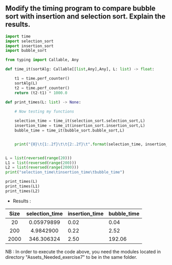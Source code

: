 ## Modify the timing program to compare bubble sort with insertion and selection sort. Explain the results.

```python
import time
import selection_sort
import insertion_sort
import bubble_sort

from typing import Callable, Any

def time_it(sortAlg: Callable[[list,Any],Any], L: list) -> float:

    t1 = time.perf_counter()
    sortAlg(L)
    t2 = time.perf_counter()
    return (t2-t1) * 1000.0

def print_times(L: list) -> None:
    
    # Now testing my functions

    selection_time = time_it(selection_sort.selection_sort,L)
    insertion_time = time_it(insertion_sort.insertion_sort,L)
    bubble_time = time_it(bubble_sort.bubble_sort,L)


    print("{0}\t{1:.2f}\t\t{2:.2f}\t".format(selection_time, insertion_time, bubble_time))


L = list(reversed(range(20)))
L1 = list(reversed(range(200)))
L2 = list(reversed(range(2000)))
print("selection_time\tinsertion_time\tbubble_time")

print_times(L)
print_times(L1)
print_times(L2)

```

- Results : 

|Size|selection_time|insertion_time|bubble_time|
|:-:|:-:|---|---|
|20|0.05979899|0.02|0.04|
|200|4.9842900|0.22|2.52|
|2000|346.306324|2.50|192.06|

NB : In order to execute the code above, you need the modules located in directory "Assets_Needed_exercise7" to be in the same folder.
